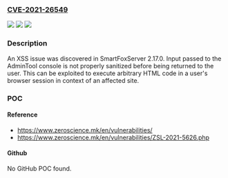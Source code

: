 ### [CVE-2021-26549](https://cve.mitre.org/cgi-bin/cvename.cgi?name=CVE-2021-26549)
![](https://img.shields.io/static/v1?label=Product&message=n%2Fa&color=blue)
![](https://img.shields.io/static/v1?label=Version&message=n%2Fa&color=blue)
![](https://img.shields.io/static/v1?label=Vulnerability&message=n%2Fa&color=brighgreen)

### Description

An XSS issue was discovered in SmartFoxServer 2.17.0. Input passed to the AdminTool console is not properly sanitized before being returned to the user. This can be exploited to execute arbitrary HTML code in a user's browser session in context of an affected site.

### POC

#### Reference
- https://www.zeroscience.mk/en/vulnerabilities/
- https://www.zeroscience.mk/en/vulnerabilities/ZSL-2021-5626.php

#### Github
No GitHub POC found.

